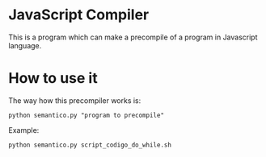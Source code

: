 JavaScript Compiler
============

This is a program which can make a precompile of a program in Javascript language.

How to use it
============

The way how this precompiler works is:

    python semantico.py "program to precompile"

Example:
    
    python semantico.py script_codigo_do_while.sh
